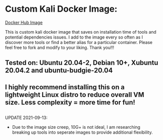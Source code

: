 # Custom Kali Docker Image:

[Docker Hub Image](https://hub.docker.com/repository/docker/fonalex45/project-repo-1)

This is custom kali docker image that saves on installation time of tools and potential dependencies issues. I add to the image every so often as I discover more tools or find a better alias for a particular container. Please feel free to fork and modify to your liking. Thank you!!! 

## Tested on: Ubuntu 20.04-2, Debian 10+, Xubuntu 20.04.2 and ubuntu-budgie-20.04

## I highly recommend installing this on a lightweight Linux distro to reduce overall VM size. Less complexity = more time for fun! 

## 

UPDATE 2021-09-13: 
 - Due to the image size creep, 10G+ is not ideal, I am researching breaking up tools into seperate images to provide additional flexibility.
